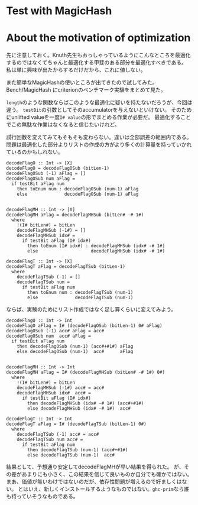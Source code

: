 Test with MagicHash
====

# About the motivation of optimization

先に注意しておく。Knuth先生もおっしゃっているようにこんなところを最適化するのではなくてちゃんと最適化する甲斐のある部分を最適化すべきである。
私は単に興味が出たからするだけだから、これに値しない。

また簡単なMagicHashの使いところが出てきたので試してみた。
Bench/MagicHash にcriterionのベンチマーク実験をまとめて見た。

`length`のような関数ならばこのような最適化に疑いを持たないだろうが、今回は違う。
`testBit`の引数としてそのaccumulatorを与えないといけない。
そのためにunlifted valueを一度`I# value`の形でまとめる作業が必要だ。
最適化することでこの無駄な作業はなくなると信じたいけれど。

試行回数を変えてみてもそもそも変わらない。違いは全部誤差の範囲内である。
問題は最適化した部分よりリストの作成の方がより多くの計算量を持っていかれているのかもしれない。

````
decodeFlagO :: Int -> [X]
decodeFlagO = decodeFlagOSub (bitLen-1)
decodeFlagOSub (-1) aFlag = []
decodeFlagOSub num aFlag =
  if testBit aFlag num
    then toEnum num : decodeFlagOSub (num-1) aFlag
    else              decodeFlagOSub (num-1) aFlag


decodeFlagMH :: Int -> [X]
decodeFlagMH aFlag = decodeFlagMHSub (bitLen# -# 1#)
  where
    !(I# bitLen#) = bitLen
    decodeFlagMHSub (-1#) = []
    decodeFlagMHSub idx# =
      if testBit aFlag (I# idx#)
        then toEnum (I# idx#) : decodeFlagMHSub (idx# -# 1#)
        else                    decodeFlagMHSub (idx# -# 1#)

decodeFlagT :: Int -> [X]
decodeFlagT aFlag = decodeFlagTSub (bitLen-1)
  where
    decodeFlagTSub (-1) = []
    decodeFlagTSub num =
      if testBit aFlag num
        then toEnum num : decodeFlagTSub (num-1)
        else              decodeFlagTSub (num-1)
````

ならば、実験のためにリスト作成ではなく足し算くらいに変えてみよう。

````
decodeFlagO :: Int -> Int
decodeFlagO aFlag = I# (decodeFlagOSub (bitLen-1) 0# aFlag)
decodeFlagOSub (-1) acc# aFlag = acc#
decodeFlagOSub num  acc# aFlag =
  if testBit aFlag num
    then decodeFlagOSub (num-1) (acc#+#1#) aFlag
    else decodeFlagOSub (num-1)  acc#      aFlag


decodeFlagMH :: Int -> Int
decodeFlagMH aFlag = I# (decodeFlagMHSub (bitLen# -# 1#) 0#)
  where
    !(I# bitLen#) = bitLen
    decodeFlagMHSub (-1#) acc# = acc#
    decodeFlagMHSub idx#  acc# =
      if testBit aFlag (I# idx#)
        then decodeFlagMHSub (idx# -# 1#) (acc#+#1#)
        else decodeFlagMHSub (idx# -# 1#)  acc#

decodeFlagT :: Int -> Int
decodeFlagT aFlag = I# (decodeFlagTSub (bitLen-1) 0#)
  where
    decodeFlagTSub (-1) acc# = acc#
    decodeFlagTSub num acc# =
      if testBit aFlag num
        then decodeFlagTSub (num-1) (acc#+#1#)
        else decodeFlagTSub (num-1)  acc#
````

結果として、予想通り安定してdecodeFlagMHが早い結果を得られた。
が、その差があまりにも小さく、この結果を信じて良いものか自分でも確かではない。
まあ、価値が無いわけではないのだが、依存性問題が増えるので好ましくはない。
とはいえ、新しくインストールするようなものではない。`ghc-prim`なら誰も持っていそうなものである。